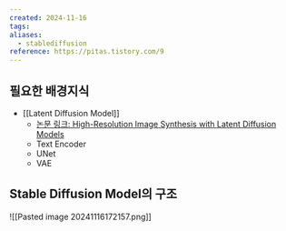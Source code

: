```yaml
---
created: 2024-11-16
tags: 
aliases:
  - stablediffusion
reference: https://pitas.tistory.com/9
---
```


## 필요한 배경지식
- [[Latent Diffusion Model]]
	- [논문 링크: High-Resolution Image Synthesis with Latent Diffusion Models](https://arxiv.org/abs/2112.10752)
	- Text Encoder
	- UNet
	- VAE
## Stable Diffusion Model의 구조
![[Pasted image 20241116172157.png]]

